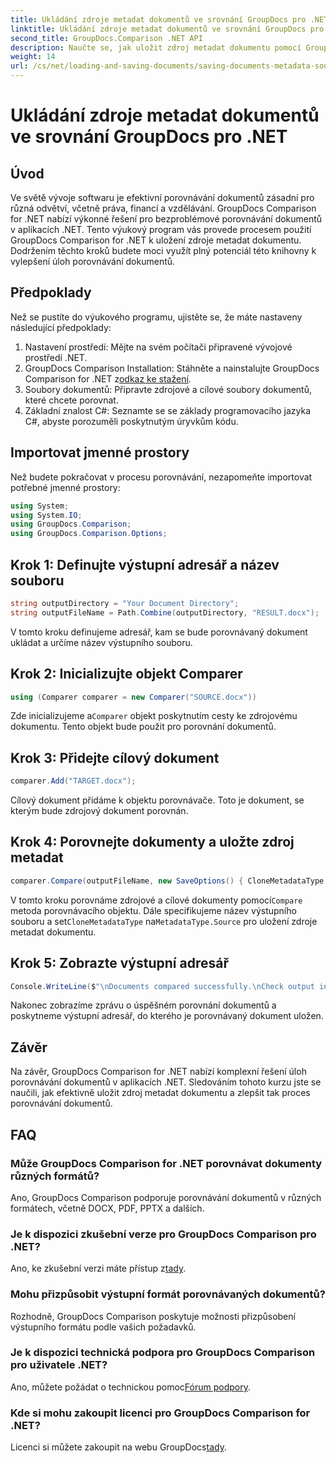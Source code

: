 ```yaml
---
title: Ukládání zdroje metadat dokumentů ve srovnání GroupDocs pro .NET
linktitle: Ukládání zdroje metadat dokumentů ve srovnání GroupDocs pro .NET
second_title: GroupDocs.Comparison .NET API
description: Naučte se, jak uložit zdroj metadat dokumentu pomocí GroupDocs Comparison for .NET. Postupujte podle našeho podrobného průvodce pro bezproblémové porovnání dokumentů ve vašem .NET.
weight: 14
url: /cs/net/loading-and-saving-documents/saving-documents-metadata-source/
---
```


# Ukládání zdroje metadat dokumentů ve srovnání GroupDocs pro .NET

## Úvod
Ve světě vývoje softwaru je efektivní porovnávání dokumentů zásadní pro různá odvětví, včetně práva, financí a vzdělávání. GroupDocs Comparison for .NET nabízí výkonné řešení pro bezproblémové porovnávání dokumentů v aplikacích .NET. Tento výukový program vás provede procesem použití GroupDocs Comparison for .NET k uložení zdroje metadat dokumentu. Dodržením těchto kroků budete moci využít plný potenciál této knihovny k vylepšení úloh porovnávání dokumentů.
## Předpoklady
Než se pustíte do výukového programu, ujistěte se, že máte nastaveny následující předpoklady:
1. Nastavení prostředí: Mějte na svém počítači připravené vývojové prostředí .NET.
2.  GroupDocs Comparison Installation: Stáhněte a nainstalujte GroupDocs Comparison for .NET z[odkaz ke stažení](https://releases.groupdocs.com/comparison/net/).
3. Soubory dokumentů: Připravte zdrojové a cílové soubory dokumentů, které chcete porovnat.
4. Základní znalost C#: Seznamte se se základy programovacího jazyka C#, abyste porozuměli poskytnutým úryvkům kódu.

## Importovat jmenné prostory
Než budete pokračovat v procesu porovnávání, nezapomeňte importovat potřebné jmenné prostory:
```csharp
using System;
using System.IO;
using GroupDocs.Comparison;
using GroupDocs.Comparison.Options;
```

## Krok 1: Definujte výstupní adresář a název souboru
```csharp
string outputDirectory = "Your Document Directory";
string outputFileName = Path.Combine(outputDirectory, "RESULT.docx");
```
V tomto kroku definujeme adresář, kam se bude porovnávaný dokument ukládat a určíme název výstupního souboru.
## Krok 2: Inicializujte objekt Comparer
```csharp
using (Comparer comparer = new Comparer("SOURCE.docx"))
```
 Zde inicializujeme a`Comparer` objekt poskytnutím cesty ke zdrojovému dokumentu. Tento objekt bude použit pro porovnání dokumentů.
## Krok 3: Přidejte cílový dokument
```csharp
comparer.Add("TARGET.docx");
```
Cílový dokument přidáme k objektu porovnávače. Toto je dokument, se kterým bude zdrojový dokument porovnán.
## Krok 4: Porovnejte dokumenty a uložte zdroj metadat
```csharp
comparer.Compare(outputFileName, new SaveOptions() { CloneMetadataType = MetadataType.Source });
```
 V tomto kroku porovnáme zdrojové a cílové dokumenty pomocí`Compare` metoda porovnávacího objektu. Dále specifikujeme název výstupního souboru a set`CloneMetadataType` na`MetadataType.Source` pro uložení zdroje metadat dokumentu.
## Krok 5: Zobrazte výstupní adresář
```csharp
Console.WriteLine($"\nDocuments compared successfully.\nCheck output in {outputDirectory}.");
```
Nakonec zobrazíme zprávu o úspěšném porovnání dokumentů a poskytneme výstupní adresář, do kterého je porovnávaný dokument uložen.

## Závěr
Na závěr, GroupDocs Comparison for .NET nabízí komplexní řešení úloh porovnávání dokumentů v aplikacích .NET. Sledováním tohoto kurzu jste se naučili, jak efektivně uložit zdroj metadat dokumentu a zlepšit tak proces porovnávání dokumentů.
## FAQ
### Může GroupDocs Comparison for .NET porovnávat dokumenty různých formátů?
Ano, GroupDocs Comparison podporuje porovnávání dokumentů v různých formátech, včetně DOCX, PDF, PPTX a dalších.
### Je k dispozici zkušební verze pro GroupDocs Comparison pro .NET?
 Ano, ke zkušební verzi máte přístup z[tady](https://releases.groupdocs.com/).
### Mohu přizpůsobit výstupní formát porovnávaných dokumentů?
Rozhodně, GroupDocs Comparison poskytuje možnosti přizpůsobení výstupního formátu podle vašich požadavků.
### Je k dispozici technická podpora pro GroupDocs Comparison pro uživatele .NET?
 Ano, můžete požádat o technickou pomoc[Fórum podpory](https://forum.groupdocs.com/c/comparison/12).
### Kde si mohu zakoupit licenci pro GroupDocs Comparison for .NET?
 Licenci si můžete zakoupit na webu GroupDocs[tady](https://purchase.groupdocs.com/buy).